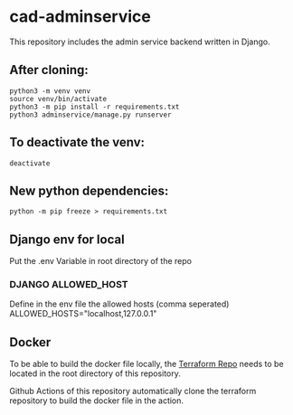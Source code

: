 # cad-adminservice
This repository includes the admin service backend written in Django.
## After cloning:
```
python3 -m venv venv
source venv/bin/activate
python3 -m pip install -r requirements.txt
python3 adminservice/manage.py runserver
```

## To deactivate the venv:
```
deactivate
```
## New python dependencies:
```
python -m pip freeze > requirements.txt
```
## Django env for local
Put the .env Variable in root directory of the repo 

### DJANGO ALLOWED_HOST
Define in the env file the allowed hosts (comma seperated)
ALLOWED_HOSTS="localhost,127.0.0.1" 

## Docker
To be able to build the docker file locally, the [Terraform Repo](https://github.com/LugsoIn2/cad-terraform-all.git) needs to be located in the root directory of this repository.

Github Actions of this repository automatically clone the terraform repository to build the docker file in the action.

 


 


